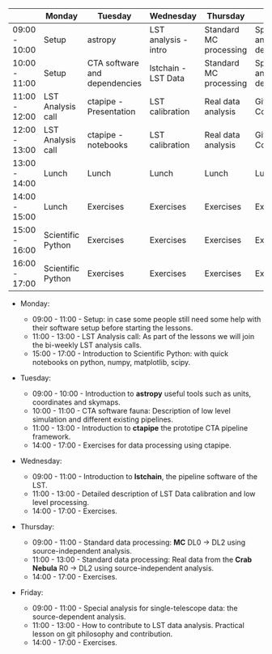 | | Monday  | Tuesday | Wednesday  | Thursday  | Friday  |
|---|---|---|---|---|---|
| 09:00 - 10:00  | Setup  | astropy  | LST analysis - intro | Standard MC processing  | Special analyses: Src dependent  |
| 10:00 - 11:00  | Setup  |  CTA software and dependencies |  lstchain - LST Data | Standard MC processing  |  Special analyses: Src dependent |
| 11:00 - 12:00  | LST Analysis call  | ctapipe - Presentation |  LST calibration | Real data analysis  | Git Contributions  |
| 12:00 - 13:00  | LST Analysis call  | ctapipe  - notebooks |  LST calibration | Real data analysis  | Git Contributions  |
| 13:00 - 14:00   | Lunch | Lunch | Lunch | Lunch | Lunch |
| 14:00 - 15:00   | Lunch |  Exercises | Exercises  | Exercises  | Exercises  |
| 15:00 - 16:00   | Scientific Python  | Exercises  | Exercises  | Exercises  | Exercises  |
| 16:00 - 17:00   | Scientific Python   | Exercises  | Exercises  | Exercises  |  Exercises |


* Monday:
  - 09:00 - 11:00 - Setup: in case some people still need some help with their software setup before starting the lessons.
  - 11:00 - 13:00 - LST Analysis call: As part of the lessons we will join the bi-weekly LST analysis calls.
  - 15:00 - 17:00 - Introduction to Scientific Python: with quick notebooks on python, numpy, matplotlib, scipy.

* Tuesday:
  - 09:00 - 10:00 - Introduction to **astropy** useful tools such as units, coordinates and skymaps.
  - 10:00 - 11:00 - CTA software fauna: Description of low level simulation and different existing pipelines.
  - 11:00 - 13:00 - Introduction to **ctapipe** the prototipe CTA pipeline framework.
  - 14:00 - 17:00 - Exercises for data processing using ctapipe.

* Wednesday:
  - 09:00 - 11:00 - Introduction to **lstchain**, the pipeline software of the LST.
  - 11:00 - 13:00 - Detailed description of LST Data calibration and low level processing.
  - 14:00 - 17:00 - Exercises.

* Thursday:
  - 09:00 - 11:00 - Standard data processing: **MC** DL0 -> DL2 using source-independent analysis.
  - 11:00 - 13:00 - Standard data processing: Real data from the **Crab Nebula** R0 -> DL2 using source-independent analysis.
  - 14:00	- 17:00	- Exercises.

* Friday:
  - 09:00 - 11:00 - Special analysis for single-telescope data: the source-dependent analysis.
  - 11:00	- 13:00 - How to contribute to LST data analysis. Practical lesson on git philosophy and contribution.
  - 14:00 - 17:00 - Exercises.
